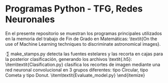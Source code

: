 # Programas Python - TFG, Redes Neuronales

En el presente repositorio se muestran los programas principales utilizados en la memoria del trabajo de Fin de Grado en Matemáticas: \textit{On the use of Machine Learning techniques to discriminate astronomical images}.

·$\sum$ make_stamps.py detecta las fuentes estelares y las recorta en cajas para la posterior clasificación, generando los archivos \textit{.h5}: 
\item\textit{Clasification.py} clasifica los recortes de imagen mediante una red neuronal convolucional en 3 grupos diferentes: tipo Circular, tipo Cometa y tipo Donut.
\item\textit{Evaluate_model.py} 
\end{itemize}
